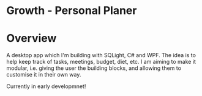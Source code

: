 # Growth - Personal Planer

# Overview
A desktop app which I'm building with SQLight, C# and WPF. 
The idea is to help keep track of tasks, meetings, budget, diet, etc. 
I am aiming to make it modular, i.e. giving the user the building blocks,
and allowing them to customise it in their own way. 

Currently in early developmnet!
